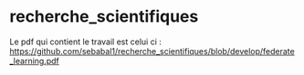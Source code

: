 # recherche_scientifiques

Le pdf qui contient le travail est celui ci : https://github.com/sebabal1/recherche_scientifiques/blob/develop/federate_learning.pdf
